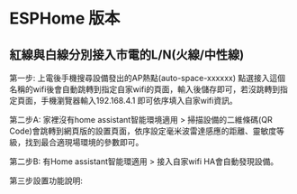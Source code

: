 # ESPHome 版本
## 紅線與白線分別接入市電的L/N(火線/中性線)

第一步: 上電後手機搜尋設備發出的AP熱點(auto-space-xxxxxx) 點選接入這個名稱的wifi後會自動跳轉到指定自家wifi的頁面，輸入後儲存即可，若沒跳轉到指定頁面，手機瀏覽器輸入192.168.4.1 即可依序填入自家wifi資訊。

第二步A: 家裡沒有home assistant智能環境適用 > 掃描設備的二維條碼(QR Code)會跳轉到網頁版的設置頁面，依序設定毫米波雷達感應的距離、靈敏度等級，找到最合適現場環境的參數即可。

第二步B: 有Home assistant智能環適用 > 接入自家wifi HA會自動發現設備。

第三步設置功能說明:

